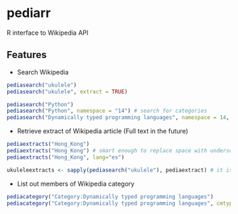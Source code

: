 # pediarr

R interface to Wikipedia API

## Features

* Search Wikipedia

```r
pediasearch("ukulele")
pediasearch("ukulele", extract = TRUE)

pediasearch("Python")
pediasearch("Python", namespace = "14") # search for categories
pediasearch("Dynamically typed programming languages", namespace = 14, limit = 1)
```

* Retrieve extract of Wikipedia article (Full text in the future)

```r
pediaextracts("Hong_Kong")
pediaextracts("Hong Kong") # smart enough to replace space with underscore
pediaextracts("Hong_Kong", lang="es")

ukuleleextracts <- sapply(pediasearch("ukulele"), pediaextract) # it is not a good practice
```

* List out members of Wikipedia category

```r
pediacategory("Category:Dynamically typed programming languages")
pediacategory("Category:Dynamically typed programming languages", cmtype = 'page') # ignore subcat and files
```
